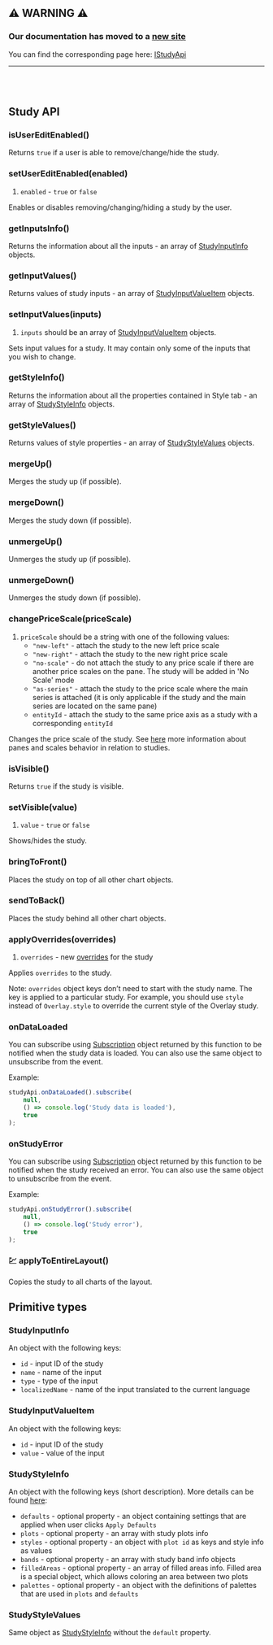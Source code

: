 ## :warning: WARNING :warning:

### Our documentation has moved to a [new site](https://www.tradingview.com/charting-library-docs/)

You can find the corresponding page here: [IStudyApi](https://www.tradingview.com/charting-library-docs/latest/api/interfaces/Charting_Library.IStudyApi)

---

<br/>
<br/>

## Study API

### isUserEditEnabled()

Returns `true` if a user is able to remove/change/hide the study.

### setUserEditEnabled(enabled)

1. `enabled` - `true` or `false`

Enables or disables removing/changing/hiding a study by the user.

### getInputsInfo()

Returns the information about all the inputs - an array of [StudyInputInfo](#studyinputinfo) objects.

### getInputValues()

Returns values of study inputs - an array of [StudyInputValueItem](#studyinputvalueitem) objects.

### setInputValues(inputs)

1. `inputs` should be an array of [StudyInputValueItem](#studyinputvalueitem) objects.

Sets input values for a study. It may contain only some of the inputs that you wish to change.

### getStyleInfo()

Returns the information about all the properties contained in Style tab - an array of [StudyStyleInfo](#studystyleinfo) objects.

### getStyleValues()

Returns values of style properties - an array of [StudyStyleValues](#studystylevalues) objects.

### mergeUp()

Merges the study up (if possible).

### mergeDown()

Merges the study down (if possible).

### unmergeUp()

Unmerges the study up (if possible).

### unmergeDown()

Unmerges the study down (if possible).

### changePriceScale(priceScale)

1. `priceScale` should be a string with one of the following values:
    * `"new-left"` - attach the study to the new left price scale
    * `"new-right"` - attach the study to the new right price scale
    * `"no-scale"` - do not attach the study to any price scale if there are another price scales on the pane. The study will be added in 'No Scale' mode
    * `"as-series"` - attach the study to the price scale where the main series is attached (it is only applicable if the study and the main series are located on the same pane)
    * `entityId` - attach the study to the same price axis as a study with a corresponding `entityId`

Changes the price scale of the study. See [here](Panes-And-Scales-Behavior) more information about panes and scales behavior in relation to studies.

### isVisible()

Returns `true` if the study is visible.

### setVisible(value)

1. `value` - `true` or `false`

Shows/hides the study.

### bringToFront()

Places the study on top of all other chart objects.

### sendToBack()

Places the study behind all other chart objects.

### applyOverrides(overrides)

1. `overrides` - new [overrides](Studies-Overrides) for the study

Applies `overrides` to the study.

Note: `overrides` object keys don’t need to start with the study name. The key is applied to a particular study.
For example, you should use `style` instead of `Overlay.style` to override the current style of the Overlay study.

### onDataLoaded

You can subscribe using [Subscription](Subscription) object returned by this function to be notified when the study data is loaded. You can also use the same object to unsubscribe from the event.

Example:

```javascript
studyApi.onDataLoaded().subscribe(
    null,
    () => console.log('Study data is loaded'),
    true
);
```

### onStudyError

You can subscribe using [Subscription](Subscription) object returned by this function to be notified when the study received an error. You can also use the same object to unsubscribe from the event.

Example:

```javascript
studyApi.onStudyError().subscribe(
    null,
    () => console.log('Study error'),
    true
);
```

### :chart: applyToEntireLayout()

Copies the study to all charts of the layout.

## Primitive types

### StudyInputInfo

An object with the following keys:

* `id` - input ID of the study
* `name` - name of the input
* `type` - type of the input
* `localizedName` - name of the input translated to the current language

### StudyInputValueItem

An object with the following keys:

* `id` - input ID of the study
* `value` - value of the input

### StudyStyleInfo

An object with the following keys (short description). More details can be found [here](Custom-Studies-Metainfo):

* `defaults` - optional property - an object containing settings that are applied when user clicks `Apply Defaults`
* `plots` - optional property - an array with study plots info
* `styles` - optional property - an object with `plot id` as keys and style info as values
* `bands` - optional property - an array with study band info objects
* `filledAreas` - optional property - an array of filled areas info. Filled area is a special object, which allows coloring an area between two plots
* `palettes` - optional property - an object with the definitions of palettes that are used in `plots` and `defaults`

### StudyStyleValues

Same object as [StudyStyleInfo](#studystyleinfo) without the `default` property.
